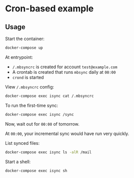 # Cron-based example

## Usage

Start the container:

```sh
docker-compose up
```

At entrypoint:

- `/.mbsyncrc` is created for account `test@example.com`
- A crontab is created that runs `mbsync` daily at `00:00`
- `crond` is started

View `/.mbsyncrc` config:

```sh
docker-compose exec isync cat /.mbsyncrc
```

To run the first-time sync:

```sh
docker-compose exec isync /sync
```

Now, wait out for `00:00` of tomorrow.

At `00:00`, your incremental sync would have run very quickly.

List synced files:

```sh
docker-compose exec isync ls -alR /mail
```

Start a shell:

```sh
docker-compose exec isync sh
```
